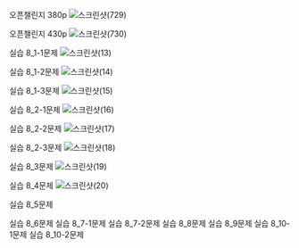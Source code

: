 오픈챌린지 380p
![스크린샷(729)](https://github.com/ks2019575010/webprograming/assets/48661594/a4d33392-b743-4fa3-8a55-37b67d090d3f)

오픈챌린지 430p
![스크린샷(730)](https://github.com/ks2019575010/webprograming/assets/48661594/e8b7caf1-3fd8-4ff1-9f74-9803db5559cf)

실습 8_1-1문제 
![스크린샷(13)](https://github.com/ks2019575010/webprograming/assets/48661594/0bfed950-08a1-4faf-a7b3-9d0c751a3c97)

실습 8_1-2문제 
![스크린샷(14)](https://github.com/ks2019575010/webprograming/assets/48661594/e066bb13-262c-473c-a0ae-bdd58c4c1734)

실습 8_1-3문제
![스크린샷(15)](https://github.com/ks2019575010/webprograming/assets/48661594/7261c9a4-9b79-409b-943d-95285eff8dc1)

실습 8_2-1문제 
![스크린샷(16)](https://github.com/ks2019575010/webprograming/assets/48661594/e899e3c2-d598-4b5b-8410-39feccbcd5c6)

실습 8_2-2문제 
![스크린샷(17)](https://github.com/ks2019575010/webprograming/assets/48661594/99e0d38a-b1b2-4451-9d81-02e87d0a6dfd)

실습 8_2-3문제
![스크린샷(18)](https://github.com/ks2019575010/webprograming/assets/48661594/d950a4e3-dfef-4573-a70a-9fefc95d26c7)

실습 8_3문제
![스크린샷(19)](https://github.com/ks2019575010/webprograming/assets/48661594/c9240b6e-96be-4f35-aebc-902f14cb0c93)

실습 8_4문제
![스크린샷(20)](https://github.com/ks2019575010/webprograming/assets/48661594/acbcd5dc-a7b6-4470-88c8-00829762725b)

실습 8_5문제

실습 8_6문제
실습 8_7-1문제 
실습 8_7-2문제
실습 8_8문제
실습 8_9문제
실습 8_10-1문제 
실습 8_10-2문제
